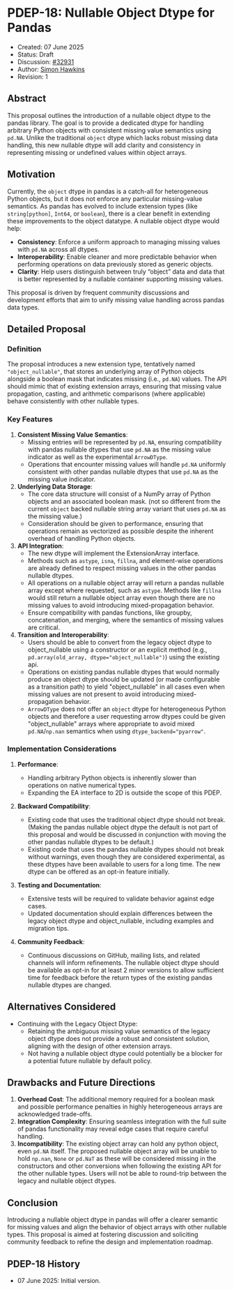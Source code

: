 # PDEP-18: Nullable Object Dtype for Pandas

- Created: 07 June 2025
- Status: Draft
- Discussion: [#32931](https://github.com/pandas-dev/pandas/issues/32931)
- Author: [Simon Hawkins](https://github.com/simonjayhawkins)
- Revision: 1

## Abstract

This proposal outlines the introduction of a nullable object
dtype to the pandas library. The goal is to provide a
dedicated dtype for handling arbitrary Python objects with
consistent missing value semantics using `pd.NA`. Unlike the
traditional `object` dtype which lacks robust missing data
handling, this new nullable dtype will add clarity and
consistency in representing missing or undefined values
within object arrays.

## Motivation

Currently, the `object` dtype in pandas is a catch-all for
heterogeneous Python objects, but it does not enforce any
particular missing-value semantics. As pandas has evolved to
include extension types (like `string[python]`, `Int64`, or
`boolean`), there is a clear benefit in extending these
improvements to the object datatype. A nullable object dtype
would help:
- **Consistency**: Enforce a uniform approach to managing
missing values with `pd.NA` across all dtypes.
- **Interoperability**: Enable cleaner and more predictable
behavior when performing operations on data previously
stored as generic objects.
- **Clarity**: Help users distinguish between truly “object”
data and data that is better represented by a nullable
container supporting missing values.

This proposal is driven by frequent community discussions
and development efforts that aim to unify missing value
handling across pandas data types.

## Detailed Proposal

### Definition

The proposal introduces a new extension type, tentatively
named `"object_nullable"`, that stores an underlying array
of Python objects alongside a boolean mask that indicates
missing (i.e., `pd.NA`) values. The API should mimic that of
existing extension arrays, ensuring that missing value
propagation, casting, and arithmetic comparisons (where
applicable) behave consistently with other nullable types.

### Key Features
1. **Consistent Missing Value Semantics**:
    - Missing entries will be represented by `pd.NA`,
    ensuring compatibility with pandas nullable dtypes that
    use `pd.NA` as the missing value indicator as well as
    the experimental `ArrowDType`.
    - Operations that encounter missing values will handle
    `pd.NA` uniformly consistent with other pandas nullable
    dtypes that use `pd.NA` as the missing value indicator.
2. **Underlying Data Storage**:
    - The core data structure will consist of a NumPy array
    of Python objects and an associated boolean mask. (not
    so different from the current `object` backed nullable
    string array variant that uses `pd.NA` as the missing
    value.)
    - Consideration should be given to performance, ensuring
    that operations remain as vectorized as possible despite
    the inherent overhead of handling Python objects.
3. **API Integration**:
    - The new dtype will implement the ExtensionArray
    interface.
    - Methods such as `astype`, `isna`, `fillna`, and
    element-wise operations are already defined to respect
    missing values in the other pandas nullable dtypes.
    - All operations on a nullable object array will return
    a pandas nullable array except where requested, such as
    `astype`. Methods like `fillna` would still return a
    nullable object array even though there are no missing
    values to avoid introducing mixed-propagation behavior.
    - Ensure compatibility with pandas functions, like
    groupby, concatenation, and merging, where the semantics
    of missing values are critical.
4. **Transition and Interoperability**:
    - Users should be able to convert from the legacy object
    dtype to object_nullable using a constructor or an
    explicit method (e.g., `pd.array(old_array,
    dtype="object_nullable")`) using the existing api.
    - Operations on existing pandas nullable dtypes that
    would normally produce an object dtype should be updated
    (or made configurable as a transition path) to yield
    "object_nullable" in all cases even when missing values
    are not present to avoid introducing mixed-propagation
    behavior.
    - `ArrowDType` does not offer an `object` dtype for
    heterogeneous Python objects and therefore a user
    requesting arrow dtypes could be given "object_nullable"
    arrays where appropriate to avoid mixed `pd.NA`/`np.nan`
    semantics when using `dtype_backend="pyarrow"`.


### Implementation Considerations
1. **Performance**:
    - Handling arbitrary Python objects is inherently slower
    than operations on native numerical types.
    - Expanding the EA interface to 2D is outside the scope
    of this PDEP.

2. **Backward Compatibility**:
    - Existing code that uses the traditional object dtype
    should not break. (Making the pandas nullable object
    dtype the default is not part of this proposal and would
    be discussed in conjunction with moving the other pandas
    nullable dtypes to be default.)
    - Existing code that uses the pandas nullable dtypes
    should not break without warnings, even though they are
    considered experimental, as these dtypes have been
    available to users for a long time. The new dtype can be
    offered as an opt-in feature initially.
3. **Testing and Documentation**:
    - Extensive tests will be required to validate behavior
    against edge cases.
    - Updated documentation should explain differences
    between the legacy object dtype and object_nullable,
    including examples and migration tips.
4. **Community Feedback**:
    - Continuous discussions on GitHub, mailing lists, and
    related channels will inform refinements. The nullable
    object dtype should be available as opt-in for at least
    2 minor versions to allow sufficient time for feedback
    before the return types of the existing pandas nullable
    dtypes are changed.

## Alternatives Considered
- Continuing with the Legacy Object Dtype:
    - Retaining the ambiguous missing value semantics of the
    legacy object dtype does not provide a robust and
    consistent solution, aligning with the design of other
    extension arrays.
    - Not having a nullable object dtype could potentially
    be a blocker for a potential future nullable by default
    policy.

## Drawbacks and Future Directions
1. **Overhead Cost**:
The additional memory required for a boolean mask and
possible performance penalties in highly heterogeneous
arrays are acknowledged trade-offs.
2. **Integration Complexity**:
Ensuring seamless integration with the full suite of pandas
functionality may reveal edge cases that require careful
handling.
3. **Incompatibility**:
The existing object array can hold any python object, even
`pd.NA` itself. The proposed nullable object array will be
unable to hold `np.nan`, `None` or `pd.NaT` as these will be
considered missing in the constructors and other conversions
when following the existing API for the other nullable
types. Users will not be able to round-trip between the
legacy and nullable object dtypes.

## Conclusion
Introducing a nullable object dtype in pandas will offer a
clearer semantic for missing values and align the behavior
of object arrays with other nullable types. This proposal is
aimed at fostering discussion and soliciting community
feedback to refine the design and implementation roadmap.



## PDEP-18 History

- 07 June 2025: Initial version.
